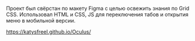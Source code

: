 Проект был свёрстан по макету Figma с целью освежить знания по Grid CSS.
Использовал HTML и CSS, JS для переключения табов и открытия меню в мобильной версии.

https://katysfreel.github.io/Oculus/
